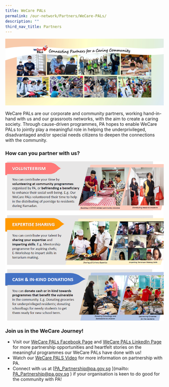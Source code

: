 ```yaml
---
title: WeCare PALs
permalink: /our-network/Partners/WeCare-PALs/
description: ""
third_nav_title: Partners
---
```

<img style="width:600px"  align="centre" src="/images/Our%20Network/Partners/Facebook%20Banner%20(Final)%2027%20April.jpg"><br>

WeCare PALs are our corporate and community partners, working hand-in-hand with us and our grassroots networks, with the aim to create a caring society. Through cause-driven programmes, PA hopes to enable WeCare PALs to jointly play a meaningful role in helping the underprivileged, disadvantaged and/or special needs citizens to deepen the connections with the community.

### How can you partner with us?


<img style="width:600px"  align="center" src="/images/Our%20Network/Partners/We%20care%20PALS.png"><br>

### Join us in the WeCare Journey!


* Visit our [WeCare PALs Facebook Page](https://www.facebook.com/login/?next=https%3A%2F%2Fwww.facebook.com%2FWeCarePALs) and [WeCare PALs LinkedIn Page](https://www.linkedin.com/company/wecarepals/)  for more partnership opportunities and heartfelt stories on the meaningful programmes our WeCare PALs have done with us!
* Watch our [WeCare PALS Video](https://www.youtube.com/watch?v=yJkPFgliSBA) for more information on partnership with PA.
* Connect with us at [PA_Partnership@pa.gov.sg ](mailto: PA_Partnership@pa.gov.sg ) if your organisation is keen to do good for the community with PA!